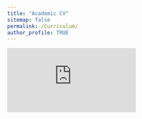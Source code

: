 ```yaml
---
title: "Academic CV"
sitemap: false
permalink: /Curriculum/
author_profile: TRUE
---
```

<embed src="https://adesam111.github.io/samueladeyanju/images/SamuelAdeyanjuCV.pdf" 
       type="application/pdf" />
